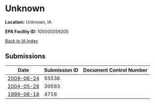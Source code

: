# Unknown

**Location:** Unknown, IA

**EPA Facility ID:** 100000059205

[Back to IA Index](../../index.md)

## Submissions

| Date | Submission ID | Document Control Number |
|------|--------------|-------------------------|
| [2009-06-24](submissions/55536.md) | 55536 |  |
| [2004-05-26](submissions/30593.md) | 30593 |  |
| [1999-06-18](submissions/4716.md) | 4716 |  |
